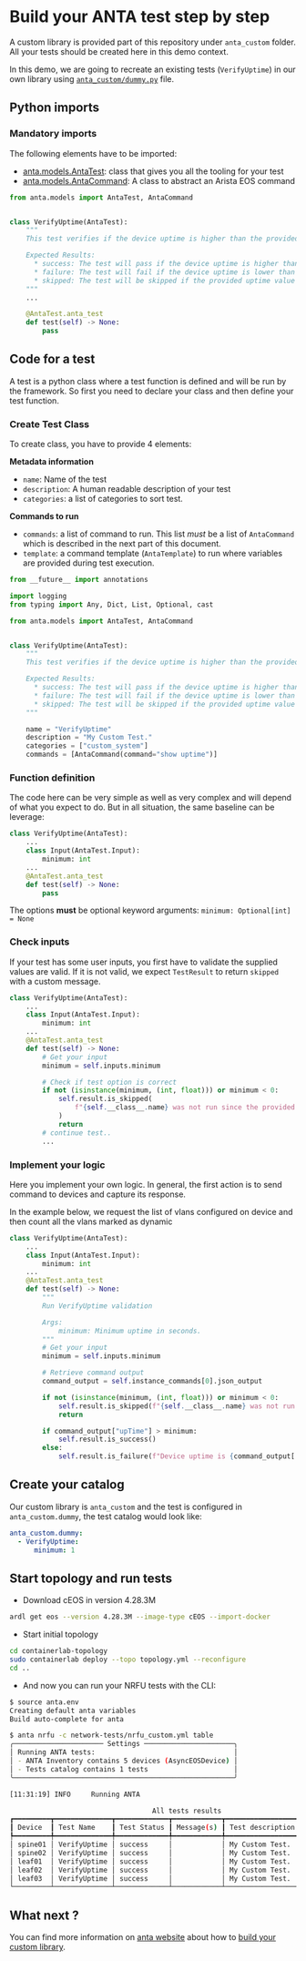 # Build your ANTA test step by step

A custom library is provided part of this repository under `anta_custom` folder. All your tests should be created here in this demo context.

In this demo, we are going to recreate an existing tests (`VerifyUptime`) in our own library using [`anta_custom/dummy.py`](../anta_custom/dummy.py) file.

## Python imports

### Mandatory imports

The following elements have to be imported:

- [anta.models.AntaTest](https://www.anta.ninja/v0.7.2/api/models/#anta.models.AntaTest): class that gives you all the tooling for your test
- [anta.models.AntaCommand](https://www.anta.ninja/v0.7.2/api/models/#anta.models.AntaCommand): A class to abstract an Arista EOS command

```python
from anta.models import AntaTest, AntaCommand


class VerifyUptime(AntaTest):
    """
    This test verifies if the device uptime is higher than the provided minimum uptime value.

    Expected Results:
      * success: The test will pass if the device uptime is higher than the provided value.
      * failure: The test will fail if the device uptime is lower than the provided value.
      * skipped: The test will be skipped if the provided uptime value is invalid or negative.
    """
    ...

    @AntaTest.anta_test
    def test(self) -> None:
        pass
```

## Code for a test

A test is a python class where a test function is defined and will be run by the framework. So first you need to declare your class and then define your test function.

### Create Test Class

To create class, you have to provide 4 elements:

__Metadata information__

- `name`: Name of the test
- `description`: A human readable description of your test
- `categories`: a list of categories to sort test.

__Commands to run__

- `commands`: a list of command to run. This list _must_ be a list of `AntaCommand` which is described in the next part of this document.
- `template`: a command template (`AntaTemplate`) to run where variables are provided during test execution.

```python
from __future__ import annotations

import logging
from typing import Any, Dict, List, Optional, cast

from anta.models import AntaTest, AntaCommand


class VerifyUptime(AntaTest):
    """
    This test verifies if the device uptime is higher than the provided minimum uptime value.

    Expected Results:
      * success: The test will pass if the device uptime is higher than the provided value.
      * failure: The test will fail if the device uptime is lower than the provided value.
      * skipped: The test will be skipped if the provided uptime value is invalid or negative.
    """

    name = "VerifyUptime"
    description = "My Custom Test."
    categories = ["custom_system"]
    commands = [AntaCommand(command="show uptime")]
```

### Function definition

The code here can be very simple as well as very complex and will depend of what you expect to do. But in all situation, the same baseline can be leverage:

```python
class VerifyUptime(AntaTest):
    ...
    class Input(AntaTest.Input):
        minimum: int
    ...
    @AntaTest.anta_test
    def test(self) -> None:
        pass
```

The options __must__ be optional keyword arguments: `minimum: Optional[int] = None`

### Check inputs

If your test has some user inputs, you first have to validate the supplied values are valid. If it is not valid, we expect `TestResult` to return `skipped` with a custom message.

```python
class VerifyUptime(AntaTest):
    ...
    class Input(AntaTest.Input):
        minimum: int
    ...
    @AntaTest.anta_test
    def test(self) -> None:
        # Get your input
        minimum = self.inputs.minimum

        # Check if test option is correct
        if not (isinstance(minimum, (int, float))) or minimum < 0:
            self.result.is_skipped(
                f"{self.__class__.name} was not run since the provided uptime value is invalid or negative"
            )
            return
        # continue test..
        ...
```

### Implement your logic

Here you implement your own logic. In general, the first action is to send command to devices and capture its response.

In the example below, we request the list of vlans configured on device and then count all the vlans marked as dynamic

```python
class VerifyUptime(AntaTest):
    ...
    class Input(AntaTest.Input):
        minimum: int
    ...
    @AntaTest.anta_test
    def test(self) -> None:
        """
        Run VerifyUptime validation

        Args:
            minimum: Minimum uptime in seconds.
        """
        # Get your input
        minimum = self.inputs.minimum

        # Retrieve command output
        command_output = self.instance_commands[0].json_output

        if not (isinstance(minimum, (int, float))) or minimum < 0:
            self.result.is_skipped(f"{self.__class__.name} was not run since the provided uptime value is invalid or negative")
            return

        if command_output["upTime"] > minimum:
            self.result.is_success()
        else:
            self.result.is_failure(f"Device uptime is {command_output['upTime']} seconds")
```

## Create your catalog

Our custom library is `anta_custom` and the test is configured in `anta_custom.dummy`, the test catalog would look like:

```yaml
anta_custom.dummy:
  - VerifyUptime:
      minimum: 1
```

## Start topology and run tests

* Download cEOS in version 4.28.3M

```bash
ardl get eos --version 4.28.3M --image-type cEOS --import-docker
```

* Start initial topology

```bash
cd containerlab-topology
sudo containerlab deploy --topo topology.yml --reconfigure
cd ..
```

* And now you can run your NRFU tests with the CLI:

```bash
$ source anta.env
Creating default anta variables
Build auto-complete for anta

$ anta nrfu -c network-tests/nrfu_custom.yml table
╭────────────────────── Settings ──────────────────────╮
│ Running ANTA tests:                                  │
│ - ANTA Inventory contains 5 devices (AsyncEOSDevice) │
│ - Tests catalog contains 1 tests                     │
╰──────────────────────────────────────────────────────╯

[11:31:19] INFO     Running ANTA

                                   All tests results
┏━━━━━━━━━┳━━━━━━━━━━━━━━┳━━━━━━━━━━━━━┳━━━━━━━━━━━━┳━━━━━━━━━━━━━━━━━━┳━━━━━━━━━━━━━━━┓
┃ Device  ┃ Test Name    ┃ Test Status ┃ Message(s) ┃ Test description ┃ Test category ┃
┡━━━━━━━━━╇━━━━━━━━━━━━━━╇━━━━━━━━━━━━━╇━━━━━━━━━━━━╇━━━━━━━━━━━━━━━━━━╇━━━━━━━━━━━━━━━┩
│ spine01 │ VerifyUptime │ success     │            │ My Custom Test.  │ custom_system │
│ spine02 │ VerifyUptime │ success     │            │ My Custom Test.  │ custom_system │
│ leaf01  │ VerifyUptime │ success     │            │ My Custom Test.  │ custom_system │
│ leaf02  │ VerifyUptime │ success     │            │ My Custom Test.  │ custom_system │
│ leaf03  │ VerifyUptime │ success     │            │ My Custom Test.  │ custom_system │
└─────────┴──────────────┴─────────────┴────────────┴──────────────────┴───────────────┘
```

## What next ?

You can find more information on [anta website](https://anta.ninja) about how to [build your custom library](https://www.anta.ninja/v0.7.2/advanced_usages/custom-tests/).
